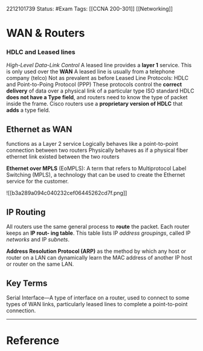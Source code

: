 2212101739
	Status: #Exam
		Tags: [[CCNA 200-301]] [[Networking]]

# WAN & Routers



### HDLC and Leased lines

*High-Level Data-Link Control*
A leased line provides a **layer 1** service.
This is only used over the **WAN**
A leased line is usually from a telephone company (telco)
Not as prevalent as before
Leased Line Protocols: HDLC and Point-to-Poing Protocol (PPP)
These protocols control the **correct delivery** of data over a physical link of a particular type
ISO standard HDLC **does not have a Type field**, and routers need to know the type of packet inside the frame.
Cisco routers use a **proprietary version of HDLC** that **adds** a type field.

## Ethernet as WAN

functions as a Layer 2 service
Logically behaves like a point-to-point connection between two routers
Physically behaves as if a physical fiber ethernet link existed between the two routers

**Ethernet over MPLS** (EoMPLS): A term that refers to Multiprotocol Label Switching
(MPLS), a technology that can be used to create the Ethernet service for the customer.


![[b3a289a094c040232cef06445262cd7f.png]]


## IP Routing

All routers use the same general process to **route** the packet. Each router keeps an **IP rout-
ing table**. This table lists IP *address groupings*, called IP *networks* and IP *subnets*.

**Address Resolution Protocol (ARP)** as the method by which any host or
router on a LAN can dynamically learn the MAC address of another IP host or router on the
same LAN.

## Key Terms

Serial Interface—A type of interface on a router, used to connect to some types of WAN
links, particularly leased lines to complete a point-to-point connection.







---
# Reference